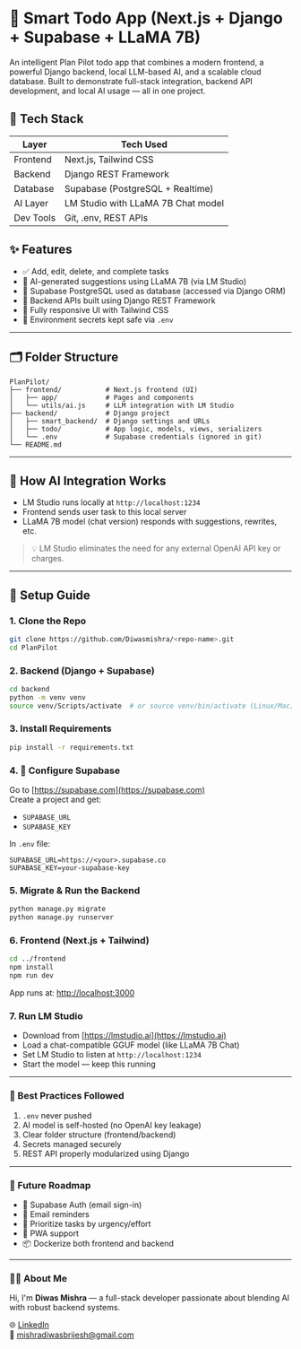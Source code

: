 # 🧠 Smart Todo App (Next.js + Django + Supabase + LLaMA 7B)

An intelligent Plan Pilot todo app that combines a modern frontend, a powerful Django backend, local LLM-based AI, and a scalable cloud database. Built to demonstrate full-stack integration, backend API development, and local AI usage — all in one project.

## 🔧 Tech Stack

| Layer      | Tech Used                                 |
|------------|-------------------------------------------|
| Frontend   | Next.js, Tailwind CSS                     |
| Backend    | Django REST Framework                     |
| Database   | Supabase (PostgreSQL + Realtime)          |
| AI Layer   | LM Studio with LLaMA 7B Chat model        |
| Dev Tools  | Git, .env, REST APIs                      |

## ✨ Features

- ✅ Add, edit, delete, and complete tasks  
- 🧠 AI-generated suggestions using LLaMA 7B (via LM Studio)  
- 🧩 Supabase PostgreSQL used as database (accessed via Django ORM)  
- 🔄 Backend APIs built using Django REST Framework  
- 🎨 Fully responsive UI with Tailwind CSS  
- 🔐 Environment secrets kept safe via `.env`  

---

## 🗂️ Folder Structure

```
PlanPilot/
├── frontend/           # Next.js frontend (UI)
│   ├── app/            # Pages and components
│   └── utils/ai.js     # LLM integration with LM Studio
├── backend/            # Django project
│   ├── smart_backend/  # Django settings and URLs
│   ├── todo/           # App logic, models, views, serializers
│   └── .env            # Supabase credentials (ignored in git)
└── README.md
```

---

## 🧠 How AI Integration Works

- LM Studio runs locally at `http://localhost:1234`  
- Frontend sends user task to this local server  
- LLaMA 7B model (chat version) responds with suggestions, rewrites, etc.  

> 💡 LM Studio eliminates the need for any external OpenAI API key or charges.

---

## 🧪 Setup Guide

### 1. Clone the Repo

```bash
git clone https://github.com/Diwasmishra/<repo-name>.git
cd PlanPilot
```

### 2. Backend (Django + Supabase)

```bash
cd backend
python -m venv venv
source venv/Scripts/activate  # or source venv/bin/activate (Linux/Mac)
```

### 3. Install Requirements

```bash
pip install -r requirements.txt
```

### 4. 🔐 Configure Supabase

Go to [https://supabase.com](https://supabase.com)  
Create a project and get:

- `SUPABASE_URL`  
- `SUPABASE_KEY`

In `.env` file:

```env
SUPABASE_URL=https://<your>.supabase.co
SUPABASE_KEY=your-supabase-key
```

### 5. Migrate & Run the Backend

```bash
python manage.py migrate
python manage.py runserver
```

### 6. Frontend (Next.js + Tailwind)

```bash
cd ../frontend
npm install
npm run dev
```

App runs at: [http://localhost:3000](http://localhost:3000)

### 7. Run LM Studio

- Download from [https://lmstudio.ai](https://lmstudio.ai)  
- Load a chat-compatible GGUF model (like LLaMA 7B Chat)  
- Set LM Studio to listen at `http://localhost:1234`  
- Start the model — keep this running  

---

### 🧹 Best Practices Followed

1. `.env` never pushed  
2. AI model is self-hosted (no OpenAI key leakage)  
3. Clear folder structure (frontend/backend)  
4. Secrets managed securely  
5. REST API properly modularized using Django  

---

### 🔮 Future Roadmap

- 🪪 Supabase Auth (email sign-in)  
- 🔔 Email reminders  
- 🧠 Prioritize tasks by urgency/effort  
- 📱 PWA support  
- 📦 Dockerize both frontend and backend  

---

### 👨‍💻 About Me

Hi, I'm **Diwas Mishra** — a full-stack developer passionate about blending AI with robust backend systems.

🌐 [LinkedIn](https://www.linkedin.com/in/diwas-mishra-b2109a2a9)  
📧 mishradiwasbrijesh@gmail.com
